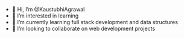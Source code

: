 - 👋 Hi, I’m @KaustubhiAgrawal
- 👀 I’m interested in learning
- 🌱 I’m currently learning full stack development and data structures
- 💞️ I’m looking to collaborate on web development projects

<!---
KaustubhiAgrawal/KaustubhiAgrawal is a ✨ special ✨ repository because its `README.md` (this file) appears on your GitHub profile.
You can click the Preview link to take a look at your changes.
--->
